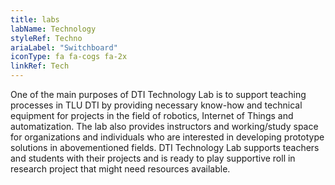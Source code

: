 ```yaml
---
title: labs
labName: Technology
styleRef: Techno
ariaLabel: "Switchboard"
iconType: fa fa-cogs fa-2x
linkRef: Tech
---
```

One of the main purposes of DTI Technology Lab is to support teaching processes in TLU DTI by providing necessary know-how and technical equipment for projects in the field of robotics, Internet of Things and automatization. The lab also provides instructors and working/study space for organizations and individuals who are interested in developing prototype solutions in abovementioned fields. DTI Technology Lab supports teachers and students with their projects and is ready to play supportive roll in research project that might need resources available.